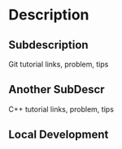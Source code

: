 # Description
## Subdescription
Git tutorial links, problem, tips
## Another SubDescr
C++ tutorial links, problem, tips

## Local Development
